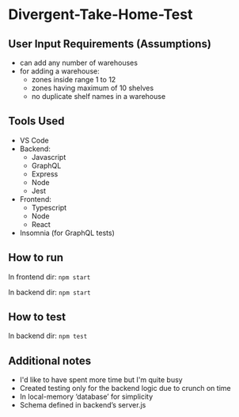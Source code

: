 # Divergent-Take-Home-Test

## User Input Requirements (Assumptions)
- can add any number of warehouses
- for adding a warehouse:
    - zones inside range 1 to 12
    - zones having maximum of 10 shelves
    - no duplicate shelf names in a warehouse
   
## Tools Used
- VS Code
- Backend: 
  - Javascript 
  - GraphQL 
  - Express
  - Node 
  - Jest 
- Frontend:
  - Typescript 
  - Node 
  - React 
- Insomnia (for GraphQL tests) 

## How to run
In frontend dir: `npm start`

In backend dir: `npm start`

## How to test 
In backend dir: `npm test`

## Additional notes
- I'd like to have spent more time but I'm quite busy 
- Created testing only for the backend logic due to crunch on time
- In local-memory ‘database’ for simplicity
- Schema defined in backend’s server.js 
